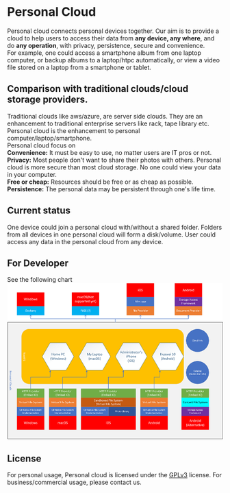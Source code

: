 # Personal Cloud
Personal cloud connects personal devices together. Our aim is to provide a cloud to help users to access their data from **any device, any where**, and do **any operation**, with privacy, persistence, secure and convenience.   
For example, one could access a smartphone album from one laptop computer, or backup albums to a laptop/htpc automatically, or view a video file stored on a laptop from a smartphone or tablet.       

## Comparison with traditional clouds/cloud storage providers.
Traditional clouds like aws/azure, are server side clouds. They are an enhancement to traditional enterprise servers like rack, tape library etc.  Personal cloud is the enhancement to personal computer/laptop/smartphone.  
Personal cloud focus on  
**Convenience:** It must be easy to use, no matter users are IT pros or not.  
**Privacy:** Most people don't want to share their photos with others. Personal cloud is more secure than most cloud storage. No one could view your data in your computer.  
**Free or cheap:** Resources should be free or as cheap as possible.  
**Persistence:** The personal data may be persistent through one's life time.


## Current status
One device could join a personal cloud with/without a shared folder. Folders from all devices in one personal cloud will form a disk/volume. User could access any data in the personal cloud from any device.  

## For Developer
See the following chart
![Architecture](https://raw.githubusercontent.com/Personal-Cloud/PersonalCloud/master/Docs/Desc.png "Architecture")


## License
For personal usage, Personal cloud is licensed under the [GPLv3](https://raw.githubusercontent.com/Personal-Cloud/PersonalCloud/master/LICENSE "GPLv3")  license. For business/commercial usage, please contact us.


